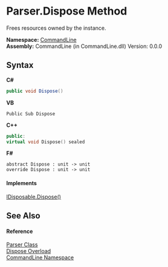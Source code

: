 # Parser.Dispose Method 
 

Frees resources owned by the instance.

**Namespace:**&nbsp;<a href="N_CommandLine">CommandLine</a><br />**Assembly:**&nbsp;CommandLine (in CommandLine.dll) Version: 0.0.0

## Syntax

**C#**<br />
``` C#
public void Dispose()
```

**VB**<br />
``` VB
Public Sub Dispose
```

**C++**<br />
``` C++
public:
virtual void Dispose() sealed
```

**F#**<br />
``` F#
abstract Dispose : unit -> unit 
override Dispose : unit -> unit 
```


#### Implements
<a href="https://docs.microsoft.com/dotnet/api/system.idisposable.dispose#System_IDisposable_Dispose" target="_blank">IDisposable.Dispose()</a><br />

## See Also


#### Reference
<a href="T_CommandLine_Parser">Parser Class</a><br /><a href="Overload_CommandLine_Parser_Dispose">Dispose Overload</a><br /><a href="N_CommandLine">CommandLine Namespace</a><br />